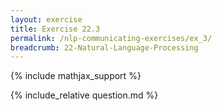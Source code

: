 ```yaml
---
layout: exercise
title: Exercise 22.3
permalink: /nlp-communicating-exercises/ex_3/
breadcrumb: 22-Natural-Language-Processing
---
```


{% include mathjax_support %}

<div><i class="arrow-up loader" data-chapter="nlp-communicating-exercises" data-exercise="ex_3" data-rating="0"></i></div>
{% include_relative question.md %}
